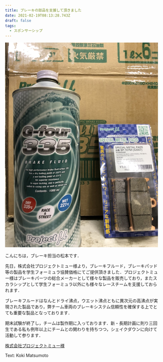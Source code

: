 ```yaml
---
title: ブレーキの部品を支援して頂きました
date: 2021-02-19T08:13:28.743Z
draft: false
tags:
  - スポンサーシップ
---
```

![](s__26230790.jpg)

こんにちは，ブレーキ担当の松本です．

先日，株式会社プロジェクトミュー様より，ブレーキフルード，ブレーキパッド等の製品を学生フォーミュラ協賛価格にてご提供頂きました．プロジェクトミュー様はブレーキパーツの総合メーカーとして様々な製品を販売しており，またスカラシップとして学生フォーミュラ以外にも様々なレースチームを支援しておられます．

ブレーキフルードはなんとドライ沸点，ウエット沸点ともに異次元の高沸点が実現された製品であり，弊チーム車両のブレーキシステム信頼性を確保する上でとても重要な製品となっております．

期末試験が終了し，チームは製作期に入っております．新・長期計画に則り三回生である私も例年以上にチームとの関わりを持ちつつ，シェイクダウンに向けて活動して参ります．

[株式会社プロジェクトミュー様](https://www.project-mu.co.jp/ja/)

Text: Koki Matsumoto